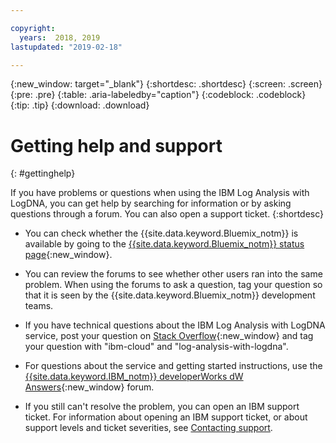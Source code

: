 ```yaml
---

copyright:
  years:  2018, 2019
lastupdated: "2019-02-18"

---
```


{:new_window: target="_blank"}
{:shortdesc: .shortdesc}
{:screen: .screen}
{:pre: .pre}
{:table: .aria-labeledby="caption"}
{:codeblock: .codeblock}
{:tip: .tip}
{:download: .download}


# Getting help and support
{: #gettinghelp}

If you have problems or questions when using the IBM Log Analysis with LogDNA, you can get help by searching for information or by asking questions through a forum. You can also open a support ticket.
{:shortdesc}

* You can check whether the {{site.data.keyword.Bluemix_notm}} is available by going to the [{{site.data.keyword.Bluemix_notm}} status page](https://developer.ibm.com/bluemix/support/#status){:new_window}.

* You can review the forums to see whether other users ran into the same problem. When using the forums to ask a question, tag your question so that it is seen by the {{site.data.keyword.Bluemix_notm}} development teams.
<!--Insert the appropriate Stack Overflow tag for your service for <service_keyword> in URL and text below:  -->
  * If you have technical questions about the IBM Log Analysis with LogDNA service, post your question on [Stack Overflow](http://stackoverflow.com/search?q=log-analysis-with-logdna+ibm-cloud){:new_window} and tag your question with "ibm-cloud" and "log-analysis-with-logdna".
<!--Insert the appropriate dW Answers tag for your service for <service_keyword> in URL below:  -->
  * For questions about the service and getting started instructions, use the [{{site.data.keyword.IBM_notm}} developerWorks dW Answers](https://developer.ibm.com/answers/topics/log-analysis-with-logdna/?smartspace=ibm-cloud){:new_window} forum.

* If you still can't resolve the problem, you can open an IBM support ticket. For information about opening an IBM support ticket, or about support levels and ticket severities, see [Contacting support](/docs/get-support/howtogetsupport.html#getting-customer-support).